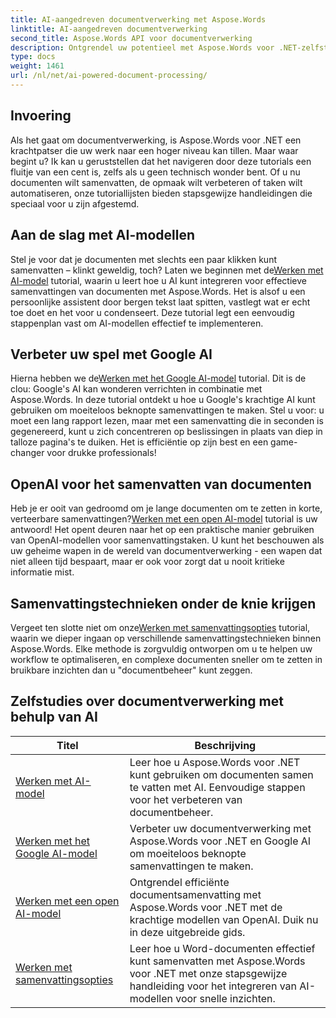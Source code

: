 ```yaml
---
title: AI-aangedreven documentverwerking met Aspose.Words
linktitle: AI-aangedreven documentverwerking
second_title: Aspose.Words API voor documentverwerking
description: Ontgrendel uw potentieel met Aspose.Words voor .NET-zelfstudies. Leer hoe u documentverwerking kunt verbeteren met AI-aangedreven oplossingen voor snelle en effectieve resultaten.
type: docs
weight: 1461
url: /nl/net/ai-powered-document-processing/
---
```

## Invoering

Als het gaat om documentverwerking, is Aspose.Words voor .NET een krachtpatser die uw werk naar een hoger niveau kan tillen. Maar waar begint u? Ik kan u geruststellen dat het navigeren door deze tutorials een fluitje van een cent is, zelfs als u geen technisch wonder bent. Of u nu documenten wilt samenvatten, de opmaak wilt verbeteren of taken wilt automatiseren, onze tutoriallijsten bieden stapsgewijze handleidingen die speciaal voor u zijn afgestemd.

## Aan de slag met AI-modellen

 Stel je voor dat je documenten met slechts een paar klikken kunt samenvatten – klinkt geweldig, toch? Laten we beginnen met de[Werken met AI-model](./working-with-ai-model/) tutorial, waarin u leert hoe u AI kunt integreren voor effectieve samenvattingen van documenten met Aspose.Words. Het is alsof u een persoonlijke assistent door bergen tekst laat spitten, vastlegt wat er echt toe doet en het voor u condenseert. Deze tutorial legt een eenvoudig stappenplan vast om AI-modellen effectief te implementeren. 

## Verbeter uw spel met Google AI

 Hierna hebben we de[Werken met het Google AI-model](./working-with-google-ai-model/) tutorial. Dit is de clou: Google's AI kan wonderen verrichten in combinatie met Aspose.Words. In deze tutorial ontdekt u hoe u Google's krachtige AI kunt gebruiken om moeiteloos beknopte samenvattingen te maken. Stel u voor: u moet een lang rapport lezen, maar met een samenvatting die in seconden is gegenereerd, kunt u zich concentreren op beslissingen in plaats van diep in talloze pagina's te duiken. Het is efficiëntie op zijn best en een game-changer voor drukke professionals!

## OpenAI voor het samenvatten van documenten

 Heb je er ooit van gedroomd om je lange documenten om te zetten in korte, verteerbare samenvattingen?[Werken met een open AI-model](./working-with-open-ai-model/) tutorial is uw antwoord! Het opent deuren naar het op een praktische manier gebruiken van OpenAI-modellen voor samenvattingstaken. U kunt het beschouwen als uw geheime wapen in de wereld van documentverwerking - een wapen dat niet alleen tijd bespaart, maar er ook voor zorgt dat u nooit kritieke informatie mist.

## Samenvattingstechnieken onder de knie krijgen

 Vergeet ten slotte niet om onze[Werken met samenvattingsopties](./working-with-summarize-options/) tutorial, waarin we dieper ingaan op verschillende samenvattingstechnieken binnen Aspose.Words. Elke methode is zorgvuldig ontworpen om u te helpen uw workflow te optimaliseren, en complexe documenten sneller om te zetten in bruikbare inzichten dan u "documentbeheer" kunt zeggen. 

 ## Zelfstudies over documentverwerking met behulp van AI
| Titel | Beschrijving |
| --- | --- |
| [Werken met AI-model](./working-with-ai-model/) | Leer hoe u Aspose.Words voor .NET kunt gebruiken om documenten samen te vatten met AI. Eenvoudige stappen voor het verbeteren van documentbeheer. |
| [Werken met het Google AI-model](./working-with-google-ai-model/) | Verbeter uw documentverwerking met Aspose.Words voor .NET en Google AI om moeiteloos beknopte samenvattingen te maken. |
| [Werken met een open AI-model](./working-with-open-ai-model/) | Ontgrendel efficiënte documentsamenvatting met Aspose.Words voor .NET met de krachtige modellen van OpenAI. Duik nu in deze uitgebreide gids. |
| [Werken met samenvattingsopties](./working-with-summarize-options/) | Leer hoe u Word-documenten effectief kunt samenvatten met Aspose.Words voor .NET met onze stapsgewijze handleiding voor het integreren van AI-modellen voor snelle inzichten. |